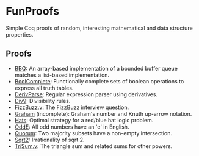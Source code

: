 # FunProofs

Simple Coq proofs of random, interesting mathematical and data structure properties.

## Proofs
- [BBQ](BBQ.v):
  An array-based implementation of a bounded buffer queue matches a list-based
  implementation.
- [BoolComplete](BoolComplete.v):
  Functionally complete sets of boolean operations to express all truth tables.
- [DerivParse](DerivParse.v):
  Regular expression parser using derivatives.
- [Div9](Div9.v):
  Divisibility rules.
- [FizzBuzz.v](FizzBuzz.v):
  The FizzBuzz interview question.
- [Graham](Graham.v) (incomplete):
  Graham's number and Knuth up-arrow notation.
- [Hats](Hats.v):
  Optimal strategy for a red/blue hat logic problem.
- [OddE](OddE.v):
  All odd numbers have an 'e' in English.
- [Quorum](Quorum.v):
  Two majority subsets have a non-empty intersection.
- [Sqrt2](Sqrt2.v):
  Irrationality of sqrt 2.
- [TriSum.v](TriSum.v):
  The triangle sum and related sums for other powers.
